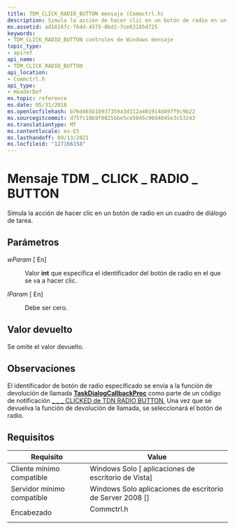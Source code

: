 ```yaml
---
title: TDM_CLICK_RADIO_BUTTON mensaje (Commctrl.h)
description: Simula la acción de hacer clic en un botón de radio en un cuadro de diálogo de tarea.
ms.assetid: ad1616fc-f64d-4575-8bd1-7ce63185d725
keywords:
- TDM_CLICK_RADIO_BUTTON controles de Windows mensaje
topic_type:
- apiref
api_name:
- TDM_CLICK_RADIO_BUTTON
api_location:
- Commctrl.h
api_type:
- HeaderDef
ms.topic: reference
ms.date: 05/31/2018
ms.openlocfilehash: b76d465b1b937359a3d312a401914d497f9c9b22
ms.sourcegitcommit: d75fc10b9f0825bbe5ce5045c90d4045e3c53243
ms.translationtype: MT
ms.contentlocale: es-ES
ms.lasthandoff: 09/13/2021
ms.locfileid: "127166158"
---
```

# <a name="tdm_click_radio_button-message"></a>Mensaje TDM \_ CLICK \_ RADIO \_ BUTTON

Simula la acción de hacer clic en un botón de radio en un cuadro de diálogo de tarea.

## <a name="parameters"></a>Parámetros

<dl> <dt>

*wParam* \[ En\]
</dt> <dd>

Valor **int** que especifica el identificador del botón de radio en el que se va a hacer clic.

</dd> <dt>

*lParam* \[ En\]
</dt> <dd>

Debe ser cero.

</dd> </dl>

## <a name="return-value"></a>Valor devuelto

Se omite el valor devuelto.

## <a name="remarks"></a>Observaciones

El identificador de botón de radio especificado se envía a la función de devolución de llamada [**TaskDialogCallbackProc**](/windows/win32/api/commctrl/nc-commctrl-pftaskdialogcallback) como parte de un código de notificación [ \_ \_ \_ CLICKED de TDN RADIO BUTTON.](tdn-radio-button-clicked.md) Una vez que se devuelva la función de devolución de llamada, se seleccionará el botón de radio.

## <a name="requirements"></a>Requisitos



| Requisito | Value |
|-------------------------------------|---------------------------------------------------------------------------------------|
| Cliente mínimo compatible<br/> | Windows Solo \[ aplicaciones de escritorio de Vista\]<br/>                                        |
| Servidor mínimo compatible<br/> | Windows Solo aplicaciones de escritorio de Server 2008 \[\]<br/>                                  |
| Encabezado<br/>                   | <dl> <dt>Commctrl.h</dt> </dl> |



 

